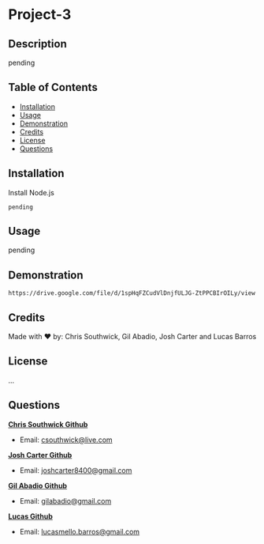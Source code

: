 # Project-3

## Description

pending

## Table of Contents

- [Installation](#installation)
- [Usage](#usage)
- [Demonstration](#Demonstration)
- [Credits](#credits)
- [License](#license)
- [Questions](#questions)

## Installation

Install Node.js

    pending

## Usage

pending

## Demonstration

    https://drive.google.com/file/d/1spHqFZCudVlDnjfULJG-ZtPPCBIrOILy/view

## Credits

Made with ❤️ by: Chris Southwick, Gil Abadio, Josh Carter and Lucas Barros

## License

...

## Questions

**[Chris Southwick Github](https://github.com/csouthwick)**

- Email: csouthwick@live.com

**[Josh Carter Github](https://github.com/JoshCarter8400)**

- Email: joshcarter8400@gmail.com

**[Gil Abadio Github](https://github.com/gilabadio)**

- Email: gilabadio@gmail.com

**[Lucas Github](https://github.com/lucasmbarros)**

- Email: lucasmello.barros@gmail.com
